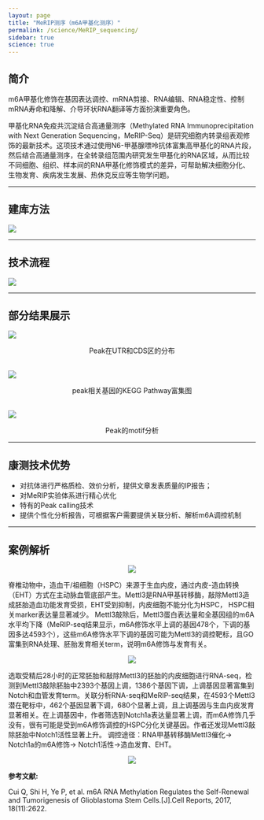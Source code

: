 ```yaml
---
layout: page
title: "MeRIP测序（m6A甲基化测序）"
permalink: /science/MeRIP_sequencing/
sidebar: true
science: true
---
```


## 简介

m6A甲基化修饰在基因表达调控、mRNA剪接、RNA编辑、RNA稳定性、控制mRNA寿命和降解、介导环状RNA翻译等方面扮演重要角色。

甲基化RNA免疫共沉淀结合高通量测序（Methylated RNA Immunoprecipitation with Next Generation Sequencing，MeRIP-Seq）是研究细胞内转录组表观修饰的最新技术。这项技术通过使用N6-甲基腺嘌呤抗体富集高甲基化的RNA片段，然后结合高通量测序，在全转录组范围内研究发生甲基化的RNA区域，从而比较不同细胞、组织、样本间的RNA甲基化修饰模式的差异，可帮助解决细胞分化、生物发育、疾病发生发展、热休克反应等生物学问题。 

---

## 建库方法

<img class="fig40" src="/image/MeRIP_sequencing/宣传册MeRIP测序.jpg">

---

## 技术流程

<img class="fig50" src="/image/MeRIP_sequencing/merIP测序.png">

---

## 部分结果展示

<img class="fig40" src="/image/MeRIP_sequencing/MeRIP结果1.png">
<p style="text-align: center; ">Peak在UTR和CDS区的分布</p>                    
<br />

<img class="fig50" src="/image/MeRIP_sequencing/MeRIP结果2.png">
<p style="text-align: center; ">peak相关基因的KEGG Pathway富集图</p>
<br />

<img class="fig60" src="/image/MeRIP_sequencing/MeRIP结果3.png">
<p style="text-align: center; ">Peak的motif分析</p>

---

## 康测技术优势

* 对抗体进行严格质检、效价分析，提供文章发表质量的IP报告；
* 对MeRIP实验体系进行精心优化
* 特有的Peak calling技术
* 提供个性化分析报告，可根据客户需要提供关联分析、解析m6A调控机制

---

## 案例解析

<p style="text-align: center; "><img src="/image/MeRIP_sequencing/MeRIP文献0.png"></p>

脊椎动物中，造血干/祖细胞（HSPC）来源于生血内皮，通过内皮-造血转换（EHT）方式在主动脉血管底部产生。Mettl3是RNA甲基转移酶，敲除Mettl3造成胚胎造血功能发育受损，EHT受到抑制，内皮细胞不能分化为HSPC， HSPC相关marker表达量显著减少。
Mettl3敲除后，Mettl3蛋白表达量和全基因组的m6A水平均下降（MeRIP-seq结果显示，m6A修饰水平上调的基因478个，下调的基因多达4593个），这些m6A修饰水平下调的基因可能为Mettl3的调控靶标，且GO富集到RNA处理、胚胎发育相关term，说明m6A修饰与发育有关。

<p style="text-align: center; "><img src="/image/MeRIP_sequencing/MeRIP文献1.png"></p>

选取受精后28小时的正常胚胎和敲除Mettl3的胚胎的内皮细胞进行RNA-seq，检测到Mettl3敲除胚胎中2393个基因上调，1386个基因下调，上调基因显著富集到Notch和血管发育term。关联分析RNA-seq和MeRIP-seq结果，在4593个Mettl3潜在靶标中，462个基因显著下调，680个显著上调，且上调基因与生血内皮发育显著相关。在上调基因中，作者筛选到Notch1a表达量显著上调，而m6A修饰几乎没有，很有可能是受到m6A修饰调控的HSPC分化关键基因。作者还发现Mettl3敲除胚胎中Notch1活性显著上升。
调控途径：RNA甲基转移酶Mettl3催化→ Notch1a的m6A修饰→ Notch1活性→造血发育、EHT。

<p style="text-align: center; "><img class="fig90" src="/image/MeRIP_sequencing/MeRIP文献2.png"></p>

<div><strong>参考文献:</strong><div>

Cui Q, Shi H, Ye P, et al. m6A RNA Methylation Regulates the Self-Renewal and Tumorigenesis of Glioblastoma Stem Cells.[J].Cell Reports, 2017, 18(11):2622.
